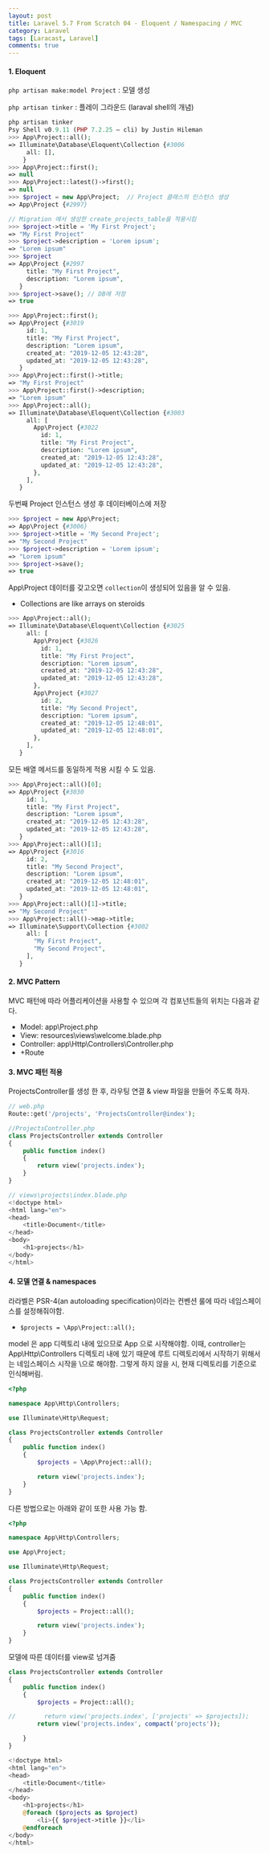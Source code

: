 ```yaml
---
layout: post
title: Laravel 5.7 From Scratch 04 - Eloquent / Namespacing / MVC
category: Laravel
tags: [Laracast, Laravel]
comments: true
---
```


#### 1. Eloquent

`php artisan make:model Project` : 모델 생성

`php artisan tinker` : 플레이 그라운드 (laraval shell의 개념)

```php
php artisan tinker
Psy Shell v0.9.11 (PHP 7.2.25 — cli) by Justin Hileman
>>> App\Project::all();
=> Illuminate\Database\Eloquent\Collection {#3006
     all: [],
	}
>>> App\Project::first();
=> null
>>> App\Project::latest()->first();
=> null
>>> $project = new App\Project;  // Project 클래스의 인스턴스 생성
=> App\Project {#2997}

// Migration 에서 생성한 create_projects_table을 적용시킴
>>> $project->title = 'My First Project';
=> "My First Project"
>>> $project->description = 'Lorem ipsum';
=> "Lorem ipsum"
>>> $project
=> App\Project {#2997
     title: "My First Project",
     description: "Lorem ipsum",
   }
>>> $project->save(); // DB에 저장
=> true

>>> App\Project::first();
=> App\Project {#3019
     id: 1,
     title: "My First Project",
     description: "Lorem ipsum",
     created_at: "2019-12-05 12:43:28",
     updated_at: "2019-12-05 12:43:28",
   }
>>> App\Project::first()->title;
=> "My First Project"
>>> App\Project::first()->description;
=> "Lorem ipsum"
>>> App\Project::all();
=> Illuminate\Database\Eloquent\Collection {#3003
     all: [
       App\Project {#3022
         id: 1,
         title: "My First Project",
         description: "Lorem ipsum",
         created_at: "2019-12-05 12:43:28",
         updated_at: "2019-12-05 12:43:28",
       },
     ],
   }
```



두번째 Project 인스턴스 생성 후 데이터베이스에 저장

```php
>>> $project = new App\Project;
=> App\Project {#3006}
>>> $project->title = 'My Second Project';
=> "My Second Project"
>>> $project->description = 'Lorem ipsum';
=> "Lorem ipsum"
>>> $project->save();
=> true
```



App\Project 데이터를 갖고오면 `collection`이 생성되어 있음을 알 수 있음.

- Collections are like arrays on steroids

```php
>>> App\Project::all();
=> Illuminate\Database\Eloquent\Collection {#3025
     all: [
       App\Project {#3026
         id: 1,
         title: "My First Project",
         description: "Lorem ipsum",
         created_at: "2019-12-05 12:43:28",
         updated_at: "2019-12-05 12:43:28",
       },
       App\Project {#3027
         id: 2,
         title: "My Second Project",
         description: "Lorem ipsum",
         created_at: "2019-12-05 12:48:01",
         updated_at: "2019-12-05 12:48:01",
       },
     ],
   }
```



모든 배열 메서드를 동일하게 적용 시킬 수 도 있음.

```php
>>> App\Project::all()[0];
=> App\Project {#3030
     id: 1,
     title: "My First Project",
     description: "Lorem ipsum",
     created_at: "2019-12-05 12:43:28",
     updated_at: "2019-12-05 12:43:28",
   }
>>> App\Project::all()[1];
=> App\Project {#3016
     id: 2,
     title: "My Second Project",
     description: "Lorem ipsum",
     created_at: "2019-12-05 12:48:01",
     updated_at: "2019-12-05 12:48:01",
   }
>>> App\Project::all()[1]->title;
=> "My Second Project"
>>> App\Project::all()->map->title;
=> Illuminate\Support\Collection {#3002
     all: [
       "My First Project",
       "My Second Project",
     ],
   }
```



#### 2. MVC Pattern

MVC 패턴에 따라 어플리케이션을 사용할 수 있으며 각 컴포넌트들의 위치는 다음과 같다.

- Model: app\Project.php
- View: resources\views\welcome.blade.php
- Controller: app\Http\Controllers\Controller.php
- +Route



#### 3. MVC 패턴 적용

ProjectsController를 생성 한 후, 라우팅 연결 & view 파일을 만들어 주도록 하자.

```php
// web.php
Route::get('/projects', 'ProjectsController@index');

//ProjectsController.php
class ProjectsController extends Controller
{
    public function index()
    {
        return view('projects.index');
    }
}

// views\projects\index.blade.php
<!doctype html>
<html lang="en">
<head>
    <title>Document</title>
</head>
<body>
    <h1>projects</h1>
</body>
</html>
```



#### 4. 모델 연결 & namespaces

라라벨은 PSR-4(an autoloading specification)이라는 컨벤션 룰에 따라 네임스페이스를 설정해줘야함.

- `$projects = \App\Project::all();`

model 은 app 디렉토리 내에 있으므로 App 으로 시작해야함. 이때, controller는 App\Http\Controllers 디렉토리 내에 있기 때문에 루트 디렉토리에서 시작하기 위해서는 네임스페이스 시작을 \으로 해야함. 그렇게 하지 않을 시, 현재 디렉토리를 기준으로 인식해버림.


```php
<?php

namespace App\Http\Controllers;

use Illuminate\Http\Request;

class ProjectsController extends Controller
{
    public function index()
    {
        $projects = \App\Project::all();

        return view('projects.index');
    }
}
```



다른 방법으로는 아래와 같이 또한 사용 가능 함.

```php
<?php

namespace App\Http\Controllers;

use App\Project;

use Illuminate\Http\Request;

class ProjectsController extends Controller
{
    public function index()
    {
        $projects = Project::all();

        return view('projects.index');
    }
}
```



모델에 따른 데이터를 view로 넘겨줌

```php
class ProjectsController extends Controller
{
    public function index()
    {
        $projects = Project::all();

//        return view('projects.index', ['projects' => $projects]);
        return view('projects.index', compact('projects'));

    }
}
```

```php
<!doctype html>
<html lang="en">
<head>
    <title>Document</title>
</head>
<body>
    <h1>projects</h1>
    @foreach ($projects as $project)
        <li>{{ $project->title }}</li>
    @endforeach
</body>
</html>
```
